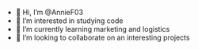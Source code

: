 - 👋 Hi, I’m @AnnieF03
- 👀 I’m interested in studying code
- 🌱 I’m currently learning marketing and logistics
- 💞️ I’m looking to collaborate on an interesting projects


<!---
AnnieF03/AnnieF03 is a ✨ special ✨ repository because its `README.md` (this file) appears on your GitHub profile.
You can click the Preview link to take a look at your changes.
--->

